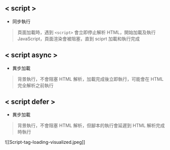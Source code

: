 ## < script >

- 同步執行

> 頁面加載時，遇到 `<script>` 會立即停止解析 HTML，開始加載及執行 JavaScript，頁面渲染會被阻塞，直到 sciprt 加載和執行完成

## < script async >

- 異步加載

> 背景執行，不會阻塞 HTML 解析，加載完成後立即執行，可能會在 HTML 完全解析之前執行

## < script defer >

- 異步加載

> 背景執行，不會阻塞 HTML 解析，但腳本的執行會延遲到 HTML 解析完成時執行

![[Script-tag-loading-visualized.jpeg]]